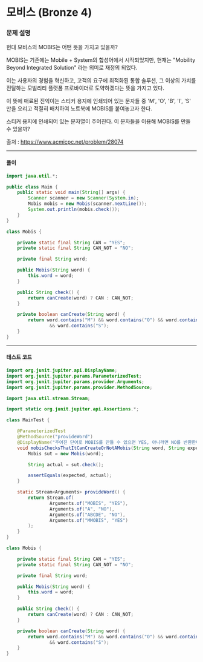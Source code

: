 # 모비스 (Bronze 4)

### 문제 설명

현대 모비스의 MOBIS는 어떤 뜻을 가지고 있을까?

MOBIS는 기존에는 Mobile + System의 합성어에서 시작되었지만, 현재는 "Mobility Beyond Integrated Solution" 라는 의미로 재정의 되었다.

이는 사용자의 경험을 혁신하고, 고객의 요구에 최적화된 통합 솔루션, 그 이상의 가치를 전달하는 모빌리티 플랫폼 프로바이더로 도약하겠다는 뜻을 가지고 있다.

이 뜻에 매료된 진익이는 스티커 용지에 인쇄되어 있는 문자들 중 'M', 'O', 'B', 'I', 'S' 만을 오리고 적절히 배치하여 노트북에 MOBIS를 붙여놓고자 한다.

스티커 용지에 인쇄되어 있는 문자열이 주어진다. 이 문자들을 이용해 MOBIS를 만들 수 있을까?

출처 : https://www.acmicpc.net/problem/28074

---

#### 풀이
~~~java
import java.util.*;

public class Main {
    public static void main(String[] args) {
        Scanner scanner = new Scanner(System.in);
        Mobis mobis = new Mobis(scanner.nextLine());
        System.out.println(mobis.check());
    }
}

class Mobis {

    private static final String CAN = "YES";
    private static final String CAN_NOT = "NO";

    private final String word;

    public Mobis(String word) {
        this.word = word;
    }

    public String check() {
        return canCreate(word) ? CAN : CAN_NOT;
    }

    private boolean canCreate(String word) {
        return word.contains("M") && word.contains("O") && word.contains("B") && word.contains("I")
                && word.contains("S");
    }
}
~~~

---

#### 테스트 코드
~~~java
import org.junit.jupiter.api.DisplayName;
import org.junit.jupiter.params.ParameterizedTest;
import org.junit.jupiter.params.provider.Arguments;
import org.junit.jupiter.params.provider.MethodSource;

import java.util.stream.Stream;

import static org.junit.jupiter.api.Assertions.*;

class MainTest {

    @ParameterizedTest
    @MethodSource("provideWord")
    @DisplayName("주어진 단어로 MOBIS를 만들 수 있으면 YES, 아니라면 NO를 반환한다.")
    void mobisChecksThatItCanCreateOrNotAMobis(String word, String expected) {
        Mobis sut = new Mobis(word);

        String actual = sut.check();

        assertEquals(expected, actual);
    }

    static Stream<Arguments> provideWord() {
        return Stream.of(
                Arguments.of("MOBIS", "YES"),
                Arguments.of("A", "NO"),
                Arguments.of("ABCDE", "NO"),
                Arguments.of("MMOBIS", "YES")
        );
    }
}

class Mobis {

    private static final String CAN = "YES";
    private static final String CAN_NOT = "NO";

    private final String word;

    public Mobis(String word) {
        this.word = word;
    }

    public String check() {
        return canCreate(word) ? CAN : CAN_NOT;
    }

    private boolean canCreate(String word) {
        return word.contains("M") && word.contains("O") && word.contains("B") && word.contains("I")
                && word.contains("S");
    }
}
~~~
